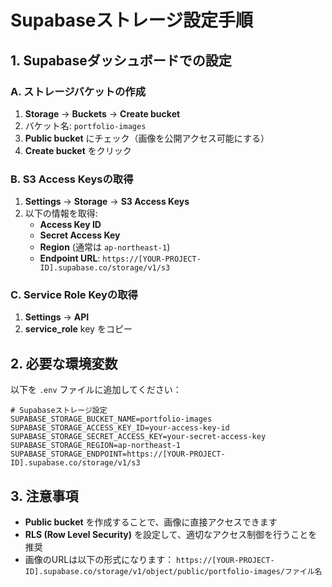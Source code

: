 # Supabaseストレージ設定手順

## 1. Supabaseダッシュボードでの設定

### A. ストレージバケットの作成
1. **Storage** → **Buckets** → **Create bucket**
2. バケット名: `portfolio-images`
3. **Public bucket** にチェック（画像を公開アクセス可能にする）
4. **Create bucket** をクリック

### B. S3 Access Keysの取得
1. **Settings** → **Storage** → **S3 Access Keys**
2. 以下の情報を取得:
   - **Access Key ID**
   - **Secret Access Key**
   - **Region** (通常は `ap-northeast-1`)
   - **Endpoint URL**: `https://[YOUR-PROJECT-ID].supabase.co/storage/v1/s3`

### C. Service Role Keyの取得
1. **Settings** → **API**
2. **service_role** key をコピー

## 2. 必要な環境変数

以下を `.env` ファイルに追加してください：

```env
# Supabaseストレージ設定
SUPABASE_STORAGE_BUCKET_NAME=portfolio-images
SUPABASE_STORAGE_ACCESS_KEY_ID=your-access-key-id
SUPABASE_STORAGE_SECRET_ACCESS_KEY=your-secret-access-key
SUPABASE_STORAGE_REGION=ap-northeast-1
SUPABASE_STORAGE_ENDPOINT=https://[YOUR-PROJECT-ID].supabase.co/storage/v1/s3
```

## 3. 注意事項

- **Public bucket** を作成することで、画像に直接アクセスできます
- **RLS (Row Level Security)** を設定して、適切なアクセス制御を行うことを推奨
- 画像のURLは以下の形式になります：
  `https://[YOUR-PROJECT-ID].supabase.co/storage/v1/object/public/portfolio-images/ファイル名`